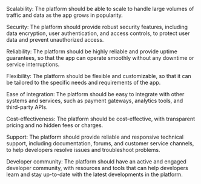 Scalability: The platform should be able to scale to handle large volumes of traffic and data as the app grows in popularity.

Security: The platform should provide robust security features, including data encryption, user authentication, and access controls, to protect user data and prevent unauthorized access.

Reliability: The platform should be highly reliable and provide uptime guarantees, so that the app can operate smoothly without any downtime or service interruptions.

Flexibility: The platform should be flexible and customizable, so that it can be tailored to the specific needs and requirements of the app.

Ease of integration: The platform should be easy to integrate with other systems and services, such as payment gateways, analytics tools, and third-party APIs.

Cost-effectiveness: The platform should be cost-effective, with transparent pricing and no hidden fees or charges.

Support: The platform should provide reliable and responsive technical support, including documentation, forums, and customer service channels, to help developers resolve issues and troubleshoot problems.

Developer community: The platform should have an active and engaged developer community, with resources and tools that can help developers learn and stay up-to-date with the latest developments in the platform.

